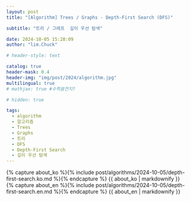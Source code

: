 ```yaml
---
layout: post
title: "[Algorithm] Trees / Graphs - Depth-First Search (DFS)"

subtitle: "트리 / 그레프  깊이 우선 탐색"

date: 2024-10-05 15:28:09
author: "lim.Chuck"

# header-style: text

catalog: true
header-mask: 0.4
header-img: "img/post/2024/algorithm.jpg"
multilingual: true
# mathjax: true #수학쓸껀지?

# hidden: true

tags:
  - algorithm
  - 알고리즘
  - Trees
  - Graphs
  - 트리
  - DFS
  - Depth-First Search
  - 깊이 우선 탐색
---
```


<div class="ko post-container">
    {% capture about_ko %}{% include post/algorithms/2024-10-05/depth-first-search.ko.md %}{% endcapture %}
    {{ about_ko | markdownify }}
</div>
<div class="en post-container">
    {% capture about_en %}{% include post/algorithms/2024-10-05/depth-first-search.en.md %}{% endcapture %}
    {{ about_en | markdownify }}
</div>
